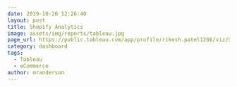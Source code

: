 ```yaml
---
date: 2019-10-20 12:26:40
layout: post
title: Shopify Analytics
image: assets/img/reports/tableau.jpg
page_url: https://public.tableau.com/app/profile/rikesh.patel1266/viz/ShopifyAnalysis_17145088163200/KPIOverview
category: dashboard
tags:
  - Tableau
  - eCommerce
author: mranderson
---
```








